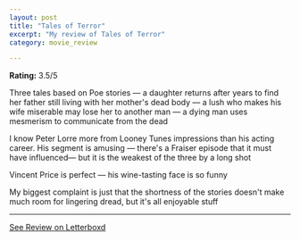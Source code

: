 ```yaml
---
layout: post
title: "Tales of Terror"
excerpt: "My review of Tales of Terror"
category: movie_review

---
```


**Rating:** 3.5/5

Three tales based on Poe stories — a daughter returns after years to find her father still living with her mother's dead body — a lush who makes his wife miserable may lose her to another man — a dying man uses mesmerism to communicate from the dead

I know Peter Lorre more from Looney Tunes impressions than his acting career. His segment is amusing — there's a Fraiser episode that it must have influenced— but it is the weakest of the three by a long shot

Vincent Price is perfect — his wine-tasting face is so funny

My biggest complaint is just that the shortness of the stories doesn't make much room for lingering dread, but it's all enjoyable stuff

<hr>

[See Review on Letterboxd](https://boxd.it/4GW9mV)
